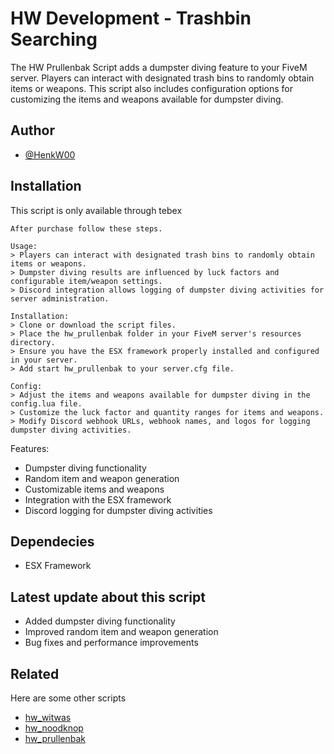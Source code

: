 
# HW Development - Trashbin Searching

The HW Prullenbak Script adds a dumpster diving feature to your FiveM server. Players can interact with designated trash bins to randomly obtain items or weapons. This script also includes configuration options for customizing the items and weapons available for dumpster diving.

## Author

- [@HenkW00](https://www.github.com/HenkW00)


## Installation

This script is only available through tebex

```
After purchase follow these steps.

Usage:
> Players can interact with designated trash bins to randomly obtain items or weapons.
> Dumpster diving results are influenced by luck factors and configurable item/weapon settings.
> Discord integration allows logging of dumpster diving activities for server administration.

Installation:
> Clone or download the script files.
> Place the hw_prullenbak folder in your FiveM server's resources directory.
> Ensure you have the ESX framework properly installed and configured in your server.
> Add start hw_prullenbak to your server.cfg file.

Config:
> Adjust the items and weapons available for dumpster diving in the config.lua file.
> Customize the luck factor and quantity ranges for items and weapons.
> Modify Discord webhook URLs, webhook names, and logos for logging dumpster diving activities.

```
    
Features:

- Dumpster diving functionality
- Random item and weapon generation
- Customizable items and weapons
- Integration with the ESX framework
- Discord logging for dumpster diving activities

## Dependecies

- ESX Framework

## Latest update about this script

- Added dumpster diving functionality
- Improved random item and weapon generation
- Bug fixes and performance improvements



## Related

Here are some other scripts

- [hw_witwas](https://hw-scripts-store.tebex.io/package/6047798)
- [hw_noodknop](https://hw-scripts-store.tebex.io/package/6045776)
- [hw_prullenbak](https://hw-scripts-store.tebex.io/package/6045771)
